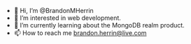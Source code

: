 - 👋 Hi, I’m @BrandonMHerrin
- 👀 I’m interested in web development.
- 🌱 I’m currently learning about the MongoDB realm product.
- 📫 How to reach me brandon.herrin@live.com

<!---
BrandonMHerrin/BrandonMHerrin is a ✨ special ✨ repository because its `README.md` (this file) appears on your GitHub profile.
You can click the Preview link to take a look at your changes.
--->
